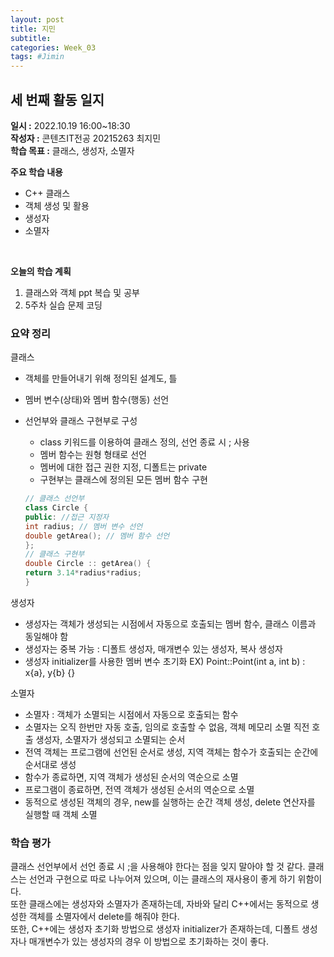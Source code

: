 ```yaml
---
layout: post
title: 지민
subtitle:
categories: Week_03
tags: #Jimin
---
```

## 세 번째 활동 일지
**일시 :** 2022.10.19 16:00~18:30  
**작성자 :** 콘텐츠IT전공 20215263 최지민 <br>
**학습 목표 :** 클래스, 생성자, 소멸자

**주요 학습 내용**

- C++ 클래스
- 객체 생성 및 활용
- 생성자
- 소멸자
<br>

**오늘의 학습 계획** 

1. 클래스와 객체 ppt 복습 및 공부
2. 5주차 실습 문제 코딩

### 요약 정리 

클래스 <br>
- 객체를 만들어내기 위해 정의된 설계도, 틀
- 멤버 변수(상태)와 멤버 함수(행동) 선언
- 선언부와 클래스 구현부로 구성
	- class 키워드를 이용하여 클래스 정의, 선언 종료 시 ; 사용
	- 멤버 함수는 원형 형태로 선언
	- 멤버에 대한 접근 권한 지정, 디폴트는 private
	- 구현부는 클래스에 정의된 모든 멤버 함수 구현
	
	```c++
  // 클래스 선언부
  class Circle {
    public: //접근 지정자
    int radius; // 멤버 변수 선언
    double getArea(); // 멤버 함수 선언
  };
  // 클래스 구현부
  double Circle :: getArea() {
    return 3.14*radius*radius;
  }
  ```
생성자<br>
- 생성자는 객체가 생성되는 시점에서 자동으로 호출되는 멤버 함수, 클래스 이름과 동일해야 함
- 생성자는 중복 가능 : 디폴트 생성자, 매개변수 있는 생성자, 복사 생성자
- 생성자 initializer를 사용한 멤버 변수 초기화 
  EX) Point::Point(int a, int b) : x{a}, y{b} {} <br>
  
소멸자<br>
- 소멸자 : 객체가 소멸되는 시점에서 자동으로 호출되는 함수
- 소멸자는 오직 한번만 자동 호출, 임의로 호출할 수 없음, 객체 메모리 소멸 직전 호출
생성자, 소멸자가 생성되고 소멸되는 순서<br>
- 전역 객체는 프로그램에 선언된 순서로 생성, 지역 객체는 함수가 호출되는 순간에 순서대로 생성
- 함수가 종료하면, 지역 객체가 생성된 순서의 역순으로 소멸
- 프로그램이 종료하면, 전역 객체가 생성된 순서의 역순으로 소멸
- 동적으로 생성된 객체의 경우, new를 실행하는 순간 객체 생성, delete 연산자를 실행할 때 객체 소멸


### 학습 평가
클래스 선언부에서 선언 종료 시 ;을 사용해야 한다는 점을 잊지 말아야 할 것 같다. 클래스는 선언과 구현으로 따로 나누어져 있으며, 이는 클래스의 재사용이 좋게 하기 위함이다.<br>
또한 클래스에는 생성자와 소멸자가 존재하는데, 자바와 달리 C++에서는 동적으로 생성한 객체를 소멸자에서 delete를 해줘야 한다.<br>
또한, C++에는 생성자 초기화 방법으로 생성자 initializer가 존재하는데, 디폴트 생성자나 매개변수가 있는 생성자의 경우 이 방법으로 초기화하는 것이 좋다.<br>
